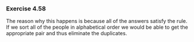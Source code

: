 ### Exercise 4.58
The reason why this happens is because all of the answers satisfy the rule. If we sort all of the people in alphabetical order we would be able to get the appropriate pair and thus eliminate the duplicates.
